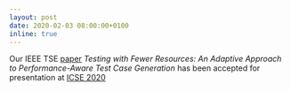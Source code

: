 ```yaml
---
layout: post
date: 2020-02-03 08:00:00+0100
inline: true
---
```


Our IEEE TSE [paper](https://ieeexplore.ieee.org/document/8865437) *Testing with Fewer Resources: An Adaptive Approach to Performance-Aware Test Case Generation* has been accepted for presentation at [ICSE 2020](https://conf.researchr.org/home/icse-2020)
